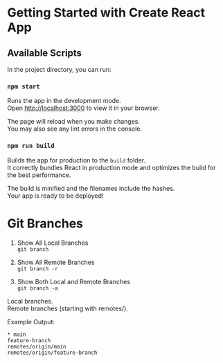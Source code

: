 # Getting Started with Create React App

## Available Scripts

In the project directory, you can run:

### `npm start`

Runs the app in the development mode.\
Open [http://localhost:3000](http://localhost:3000) to view it in your browser.

The page will reload when you make changes.\
You may also see any lint errors in the console.

### `npm run build`

Builds the app for production to the `build` folder.\
It correctly bundles React in production mode and optimizes the build for the best performance.

The build is minified and the filenames include the hashes.\
Your app is ready to be deployed!

# Git Branches
1. Show All Local Branches \
`git branch`

2. Show All Remote Branches \
`git branch -r`


3. Show Both Local and Remote Branches \
`git branch -a`

Local branches. \
Remote branches (starting with remotes/).

Example Output:
```
* main
feature-branch   
remotes/origin/main 
remotes/origin/feature-branch
```
